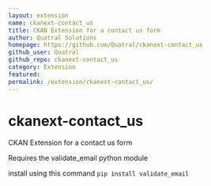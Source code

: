 ```yaml
---
layout: extension
name: ckanext-contact_us
title: CKAN Extension for a contact us form
author: Quatral Solutions
homepage: https://github.com/Quatral/ckanext-contact_us
github_user: Quatral
github_repo: ckanext-contact_us
category: Extension
featured: 
permalink: /extension/ckanext-contact_us/
---
```



ckanext-contact_us
==================

CKAN Extension for a contact us form

Requires the validate_email python module

install using this command 
```pip install validate_email```
